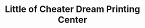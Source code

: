 ---
title: "Little of Cheater Dream Printing Center"
url: /ganta/little-of-cheater-dream-printing-center/
shop: Kopieren
---